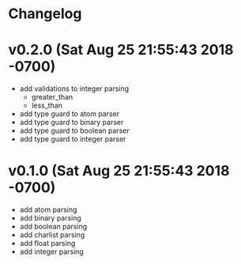 # Changelog

# v0.2.0 (Sat Aug 25 21:55:43 2018 -0700)

- add validations to integer parsing
  - greater_than
  - less_than
- add type guard to atom parser
- add type guard to binary parser
- add type guard to boolean parser
- add type guard to integer parser

# v0.1.0 (Sat Aug 25 21:55:43 2018 -0700)

- add atom parsing
- add binary parsing
- add boolean parsing
- add charlist parsing
- add float parsing
- add integer parsing

